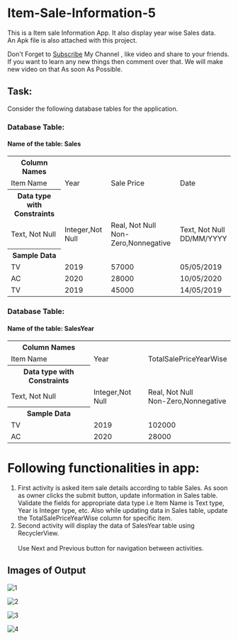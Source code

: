 # Item-Sale-Information-5
This is a Item sale Information App. It also display year wise  Sales data.
<br> An Apk file is also attached with this project.

Don't Forget to <a href="https://www.youtube.com/channel/UCV8auqEr_jx606MqyeyIPpw?sub_confirmation=1">Subscribe</a> My Channel , like video and share to your friends. If you want to learn any new things then comment over that. We will make new video on that As soon As Possible.

## Task:
Consider the following database tables for the application.<br>
### Database Table:<br>
#### Name of the table: Sales
<table>
<tr>
  <th>Column Names</th>
</tr>
<tr>
    <td>Item Name</td>
    <td>Year</td>
    <td>Sale Price</td>
    <td>Date</td>
</tr>
<tr>
     <th>Data type with Constraints</th>
</tr>
<tr>
    <td>Text, Not Null</td>
    <td>Integer,Not Null</td>
    <td>Real, Not Null<br>Non-Zero,Nonnegative</td>
    <td>Text, Not Null<br>DD/MM/YYYY</td>
</tr>
<tr>
     <th>Sample Data</th>
</tr>
<tr>
    <td>TV</td>
    <td>2019</td>
    <td>57000</td>
    <td>05/05/2019</td>
</tr>
<tr>
    <td>AC</td>
    <td>2020</td>
    <td>28000</td>
    <td>10/05/2020</td>
</tr>
<tr>
    <td>TV</td>
    <td>2019</td>
    <td>45000</td>
    <td>14/05/2019</td>
</tr>
</table>

###  Database Table:<br>
####  Name of the table: SalesYear
<table>
<tr>
      <th>Column Names</th>
</tr>
<tr>
    <td>Item Name</td>
    <td>Year</td>
    <td>TotalSalePriceYearWise</td>
</tr>
<tr>
     <th>Data type with Constraints</th>
</tr>
<tr>
    <td>Text, Not Null</td>
    <td>Integer,Not Null</td>
    <td>Real, Not Null<br>Non-Zero,Nonnegative</td>
</tr>
<tr>
     <th>Sample Data</th>
</tr>
<tr>
    <td>TV</td>
    <td>2019</td>
    <td>102000</td>
</tr>
<tr>
    <td>AC</td>
    <td>2020</td>
    <td>28000</td>
</tr>
</table>

# Following functionalities in app:
1) First activity is asked item sale details according to table Sales. As soon as owner clicks
the submit button, update information in Sales table. Validate the fields for appropriate
data type i.e Item Name is Text type, Year is Integer type, etc. Also while updating data
in Sales table, update the TotalSalePriceYearWise column for specific item.<br>
2) Second activity will display the data of SalesYear table using RecyclerView.<br><br>
Use Next and Previous button for navigation between activities.

## Images of Output

![1](https://user-images.githubusercontent.com/52067673/83346086-27886380-a337-11ea-80d2-180ca74136f0.PNG)

![2](https://user-images.githubusercontent.com/52067673/83346107-4d156d00-a337-11ea-9ce2-d93fad820577.PNG)

![3](https://user-images.githubusercontent.com/52067673/83346119-63232d80-a337-11ea-942b-d865be38fc43.PNG)

![4](https://user-images.githubusercontent.com/52067673/83346130-72a27680-a337-11ea-8e64-5e6b5536e7ea.PNG)
